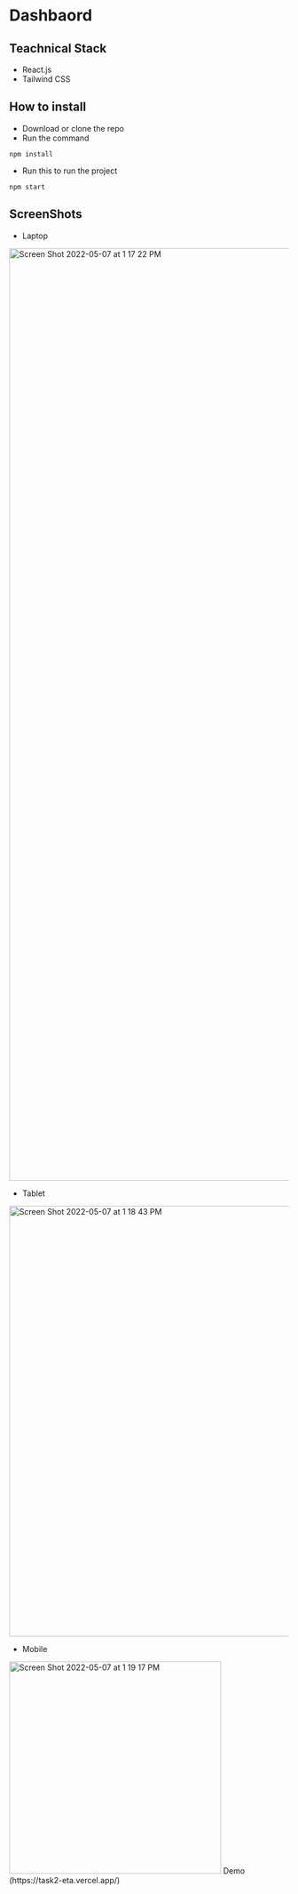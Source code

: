 # Dashbaord

## Teachnical Stack
* React.js
* Tailwind CSS

## How to install
* Download or clone the repo
* Run the command
```
npm install
```
* Run this to run the project
```
npm start
```


## ScreenShots

* Laptop

<img width="1678" alt="Screen Shot 2022-05-07 at 1 17 22 PM" src="https://user-images.githubusercontent.com/57568263/167244140-ccb096c0-6b6a-4f90-b69b-98326be5dd5f.png">

* Tablet 

<img width="775" alt="Screen Shot 2022-05-07 at 1 18 43 PM" src="https://user-images.githubusercontent.com/57568263/167244162-80357b03-5ec4-42bd-a2de-763038f51b00.png">

* Mobile
<img width="382" alt="Screen Shot 2022-05-07 at 1 19 17 PM" src="https://user-images.githubusercontent.com/57568263/167244183-f91d1ede-0a77-46a5-955f-08fd65b656d2.png">
Demo (https://task2-eta.vercel.app/)
